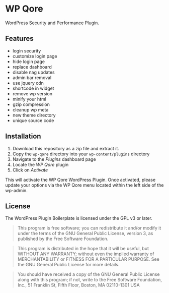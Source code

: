 # WP Qore

WordPress Security and Performance Plugin.

## Features

* login security
* customize login page
* hide login page
* replace dashboard
* disable nag updates
* admin bar removal
* use jquery cdn
* shortcode in widget
* remove wp version
* minify your html
* gzip compression
* cleanup wp meta
* new theme directory
* unique source code

## Installation

1. Download this repository as a zip file and extract it.
2. Copy the `wp-qore` directory into your `wp-content/plugins` directory
3. Navigate to the *Plugins* dashboard page
4. Locate the *WP Qore* plugin
5. Click on *Activate*

This will activate the WP Qore WordPress Plugin. Once activated, please update your options via the WP Qore menu located within the left side of the wp-admin.

## License

The WordPress Plugin Boilerplate is licensed under the GPL v3 or later.

> This program is free software; you can redistribute it and/or modify
it under the terms of the GNU General Public License, version 3, as
published by the Free Software Foundation.

> This program is distributed in the hope that it will be useful,
but WITHOUT ANY WARRANTY; without even the implied warranty of
MERCHANTABILITY or FITNESS FOR A PARTICULAR PURPOSE.  See the
GNU General Public License for more details.

> You should have received a copy of the GNU General Public License
along with this program; if not, write to the Free Software
Foundation, Inc., 51 Franklin St, Fifth Floor, Boston, MA  02110-1301  USA
